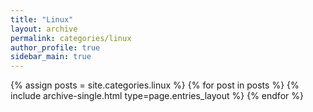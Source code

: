 ```yaml
---
title: "Linux"
layout: archive
permalink: categories/linux
author_profile: true
sidebar_main: true
---
```


{% assign posts = site.categories.linux %}
{% for post in posts %} {% include archive-single.html type=page.entries_layout %} {% endfor %}